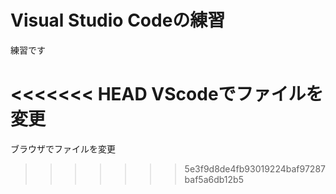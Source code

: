 # Visual Studio Codeの練習

練習です

<<<<<<< HEAD
VScodeでファイルを変更
=======
ブラウザでファイルを変更
>>>>>>> 5e3f9d8de4fb93019224baf97287baf5a6db12b5
